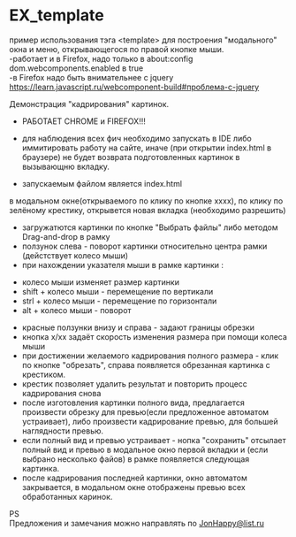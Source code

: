 # EX_template
пример использования тэга  &lt;template&gt; для построения "модального" окна и меню, открывающегося
по правой кнопке мыши.<br>
-работает и в Firefox, надо только в about:config    dom.webcomponents.enabled  в true<br>
-в Firefox надо быть внимательнее с jquery https://learn.javascript.ru/webcomponent-build#проблема-с-jquery

Демонстрация "кадрирования" картинок.

- РАБОТАЕТ СHROME и FIREFOX!!!


- для наблюдения всех фич необходимо запускать в IDE либо иммитировать работу на сайте, иначе (при открытии index.html в браузере)
 не будет возврата подготовленных картинок в вызывающню вкладку.

- запускаемым файлом является index.html

в модальном окне(открываемого по клику по кнопке хххх), по клику по зелёному крестику, открывется новая вкладка (необходимо разрешить)
- загружатются картинки по кнопке "Выбрать файлы" либо методом Drag-and-drop в рамку
- ползунок слева - поворот картинки относительно центра рамки (дейстствует колесо мыши)
- при нахождении указателя мыши в рамке картинки :
* колесо мыши изменяет размер картинки
* shift + колесо мыши - перемещение по вертикали
* strl + колесо мыши - перемещение по горизонтали
* alt + колесо мыши - поворот
- красные ползунки внизу и справа - задают границы обрезки
- кнопка x/xx задаёт скорость изменения размера при помощи колеса мыши
- при достижении желаемого кадрирования полного размера - клик по кнопке "обрезать", справа появляется обрезанная картинка с крестиком.
- крестик позволяет удалить результат и повторить процесс кадрирования снова
- после изготовления картинки полного вида, предлагается произвести обрезку для превью(если предложенное автоматом устраивает), либо произвести кадрирование превью, для большей наглядности превью.
- если полный вид и превью устраивает - нопка "сохранить" отсылает полный вид и превью в модальное окно первой вкладки и (если выбрано несколько файов) в рамке появляется следующая картинка.
- после кадрирования последней картинки, окно автоматом закрывается, в модальном окне отображены превью всех обработанных каринок.

PS<br>
Предложения и замечания можно направлять по JonHappy@list.ru
